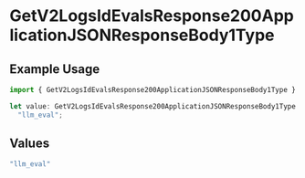 # GetV2LogsIdEvalsResponse200ApplicationJSONResponseBody1Type

## Example Usage

```typescript
import { GetV2LogsIdEvalsResponse200ApplicationJSONResponseBody1Type } from "orq-poc-typescript-multi-env-version/models/operations";

let value: GetV2LogsIdEvalsResponse200ApplicationJSONResponseBody1Type =
  "llm_eval";
```

## Values

```typescript
"llm_eval"
```